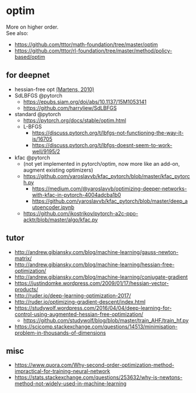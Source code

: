 # optim
More on higher order. </br>
See also:
* https://github.com/tttor/math-foundation/tree/master/optim
* https://github.com/tttor/rl-foundation/tree/master/method/policy-based/optim

## for deepnet
* hessian-free opt [(Martens, 2010)](hdf_martens_2010.md)
* SdLBFGS @pytorch
  * https://epubs.siam.org/doi/abs/10.1137/15M1053141
  * https://github.com/harryliew/SdLBFGS
* standard @pytorch
  * https://pytorch.org/docs/stable/optim.html
  * L-BFGS
    * https://discuss.pytorch.org/t/lbfgs-not-functioning-the-way-it-is/16705
    * https://discuss.pytorch.org/t/lbfgs-doesnt-seem-to-work-well/9195/2
* kfac @pytorch
  * (not yet implemented in pytorch/optim, now more like an add-on, augment existing optimizers)
  * https://github.com/yaroslavvb/kfac_pytorch/blob/master/kfac_pytorch.py
    * https://medium.com/@yaroslavvb/optimizing-deeper-networks-with-kfac-in-pytorch-4004adcba1b0
    * https://github.com/yaroslavvb/kfac_pytorch/blob/master/deep_autoencoder.ipynb
  * https://github.com/ikostrikov/pytorch-a2c-ppo-acktr/blob/master/algo/kfac.py

## tutor
* http://andrew.gibiansky.com/blog/machine-learning/gauss-newton-matrix/
* http://andrew.gibiansky.com/blog/machine-learning/hessian-free-optimization/
* http://andrew.gibiansky.com/blog/machine-learning/conjugate-gradient
* https://justindomke.wordpress.com/2009/01/17/hessian-vector-products/
* http://ruder.io/deep-learning-optimization-2017/
* http://ruder.io/optimizing-gradient-descent/index.html
* https://studywolf.wordpress.com/2016/04/04/deep-learning-for-control-using-augmented-hessian-free-optimization/
  * https://github.com/studywolf/blog/blob/master/train_AHF/train_hf.py
* https://scicomp.stackexchange.com/questions/14513/minimisation-problem-in-thousands-of-dimensions

## misc
* https://www.quora.com/Why-second-order-optimization-method-impractical-for-training-neural-network
* https://stats.stackexchange.com/questions/253632/why-is-newtons-method-not-widely-used-in-machine-learning
